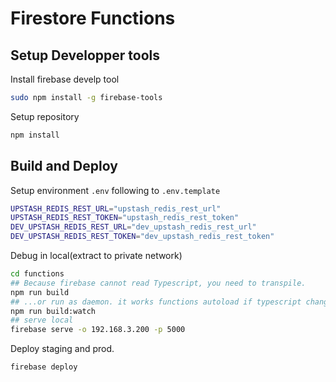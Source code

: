 # Firestore Functions

## Setup Developper tools

Install firebase develp tool
```sh
sudo npm install -g firebase-tools
```

Setup repository
```sh
npm install
```

## Build and Deploy

Setup environment `.env` following to `.env.template`
```bash
UPSTASH_REDIS_REST_URL="upstash_redis_rest_url"
UPSTASH_REDIS_REST_TOKEN="upstash_redis_rest_token"
DEV_UPSTASH_REDIS_REST_URL="dev_upstash_redis_rest_url"
DEV_UPSTASH_REDIS_REST_TOKEN="dev_upstash_redis_rest_token"
```

Debug in local(extract to private network)
```sh
cd functions
## Because firebase cannot read Typescript, you need to transpile.
npm run build
## ...or run as daemon. it works functions autoload if typescript changed.
npm run build:watch
## serve local
firebase serve -o 192.168.3.200 -p 5000
```

Deploy staging and prod.
```sh
firebase deploy
```
